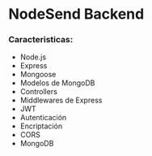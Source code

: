 # NodeSend Backend

### Caracteristicas:

 + Node.js
 + Express
 + Mongoose
 + Modelos de MongoDB
 + Controllers
 + Middlewares de Express
 + JWT
 + Autenticación
 + Encriptación
 + CORS
 + MongoDB